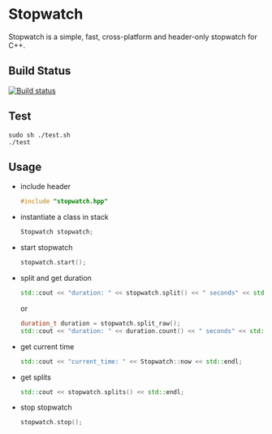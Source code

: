 # Stopwatch

Stopwatch is a simple, fast, cross-platform and header-only stopwatch for C++.

## Build Status

[![Build status](https://ci.appveyor.com/api/projects/status/9k2i690w70l4p64e?svg=true)](https://ci.appveyor.com/project/lishiyu/stopwatch)

## Test

```shell
sudo sh ./test.sh
./test
```

## Usage

- include header

  ```cpp
  #include "stopwatch.hpp"
  ```

- instantiate a class in stack

  ```cpp
  Stopwatch stopwatch;
  ```

- start stopwatch

  ```cpp
  stopwatch.start();
  ```

- split and get duration

  ```cpp
  std::cout << "duration: " << stopwatch.split() << " seconds" << std::endl;
  ```

  or

  ```cpp
  duration_t duration = stopwatch.split_raw();
  std::cout << "duration: " << duration.count() << " seconds" << std::endl;
  ```

- get current time

  ```cpp
  std::cout << "current_time: " << Stopwatch::now << std::endl;
  ```

- get splits

  ```cpp
  std::cout << stopwatch.splits() << std::endl;
  ```
  
- stop stopwatch

  ```cpp
  stopwatch.stop();
  ```